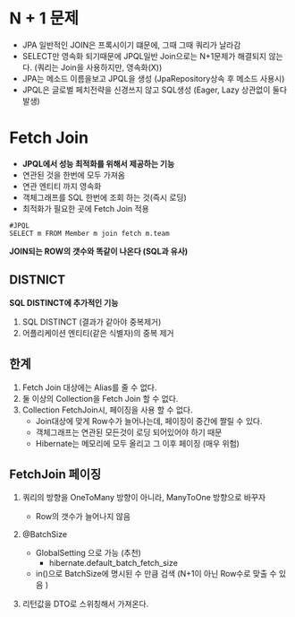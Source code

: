 # N + 1 문제
- JPA 일반적인 JOIN은 프록시이기 떄문에, 그때 그때 쿼리가 날라감 
- SELECT만 영속화 되기때문에 JPQL일반 Join으로는 N+1문제가 해결되지 않는다. (쿼리는 Join을 사용하지만, 영속화(X))
- JPA는 메소드 이름을보고 JPQL을 생성 (JpaRepository상속 후 메소드 사용시)
- JPQL은 글로벌 페치전략을 신경쓰지 않고 SQL생성 (Eager, Lazy 상관없이 둘다 발생)

# Fetch Join
- **JPQL에서 성능 최적화를 위해서 제공하는 기능**
- 연관된 것을 한번에 모두 가져옴
- 연관 엔티티 까지 영속화
- 객체그래프를 SQL 한번에 조회 하는 것(즉시 로딩)
- 최적화가 필요한 곳에 Fetch Join 적용 
```jpaql
#JPQL
SELECT m FROM Member m join fetch m.team
```

**JOIN되는 ROW의 갯수와 똑같이 나온다 (SQL과 유사)**

## DISTNICT
**SQL DISTINCT에 추가적인 기능**

1. SQL DISTINCT (결과가 같아야 중복제거)
2. 어플리케이션 엔티티(같은 식별자)의 중복 제거

## 한계
1. Fetch Join 대상에는 Alias를 줄 수 없다.
2. 둘 이상의 Collection을 Fetch Join 할 수 없다.
3. Collection FetchJoin시, 페이징을 사용 할 수 없다.
    - Join대상에 맞게 Row수가 늘어나는데, 페이징이 중간에 짤릴 수 있다.
    - 객체그래프는 연관된 모든것이 로딩 되어있어야 하기 때문
    - Hibernate는 메모리에 모두 올리고 그 이후 페이징 (매우 위험)

## FetchJoin 페이징
1.  쿼리의 방향을 OneToMany 방향이 아니라, ManyToOne 방향으로 바꾸자
    - Row의 갯수가 늘어나지 않음
2. @BatchSize
    - GlobalSetting 으로 가능 (추천)
        - hibernate.default_batch_fetch_size 
    - in()으로 BatchSize에 명시된 수 만큼 검색 (N+1이 아닌 Row수로 맞출 수 있음 ) 
    
3. 리턴값을 DTO로 스위칭해서 가져온다.
